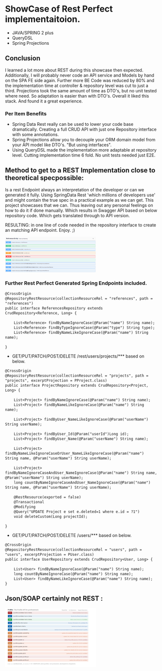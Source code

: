# ShowCase of Rest Perfect implementaitoion.
* JAVA/SPRING 2 plus
* QueryDSL
* Spring Projections 

## Conclusion
I learned a lot more about REST during this showcase then expected. Additionally, I will probably never code an API service and Models by hand on the SPA FE side again.
Further more BE Code was reduced by 80% and the implementation time at controller & repository level was cut to just a third.
Projections took the same amount of time as DTO's, but no unit tested where need. So adaptation is easier than with DTO's. Overall it liked this stack. And found it a great experience.

### Per Item Benefits
* Spring Data Rest really can be used to lower your code base dramatically. Creating a full CRUD API with just one Repository interface with some annotations.
* Spring Projections allow you to decouple your ORM domain model from your API model like DTO's. "But using interfaces".
* Using QueryDSL made the implementation more adaptable at repository level. Cutting implementation time 6 fold. No unit tests needed just E2E.

## Method to get to a REST Implementation close to theoretical specpossible: 
Is a rest Endpoint always an interpretation of the developer or can we generated it fully.
Using SpringData Rest 'which millions of developers use' and might contain the true spec in a practical example as we can get.
This project showcases that we can.
Thus leaving out any personal feelings on how to do it if done manually.
Which results in Swagger API based on below repository code. Which gets translated through to API version.

RESULTING:
in one line of code needed in the repository interface to create an matching API endpoint.
Enjoy. ;)

<img
  src="./ReferenceInformationEndpoint.png"
  alt="Saved then Saved with Error"
  title="The right way to do rest"
  style="display: inline-block; margin: 0 auto; max-width: 300px">

### Further Rest Perfect Generated Spring Endpoints included.
```
@CrossOrigin
@RepositoryRestResource(collectionResourceRel = "references", path = "references")
public interface ReferencesRepository extends CrudRepository<Reference, Long> {

    List<Reference> findByNameIgnoreCase(@Param("name") String name);
    List<Reference> findByTypeIgnoreCase(@Param("type") String type);
    List<Reference> findByNameLikeIgnoreCase(@Param("name") String name);

}
```

* GET/PUT/PATCH/POST/DELETE /rest/users/projects/*** based on below.
```
@CrossOrigin
@RepositoryRestResource(collectionResourceRel = "projects", path = "projects", excerptProjection = PProject.class)
public interface ProjectRepository extends CrudRepository<Project, Long> {

    List<Project> findByNameIgnoreCase(@Param("name") String name);
    List<Project> findByNameLikeIgnoreCase(@Param("name") String name);

    List<Project> findByUser_NameLikeIgnoreCase(@Param("userName") String userName);

    List<Project> findByUser_Id(@Param("userId")Long id);
    List<Project> findByUser_Name(@Param("userName") String name);

    List<Project> findByNameLikeIgnoreCaseOrUser_NameLikeIgnoreCase(@Param("name") String name, @Param("userName") String userName);

    List<Project> findByNameIgnoreCaseAndUser_NameIgnoreCase(@Param("name") String name, @Param("userName") String userName);
    long countByNameIgnoreCaseAndUser_NameIgnoreCase(@Param("name") String name, @Param("userName") String userName);

    @RestResource(exported = false)
    @Transactional
    @Modifying
    @Query("UPDATE Project e set e.deleted=1 where e.id = ?1")
    void deleteCustom(Long projectId);

}

```

* GET/PUT/PATCH/POST/DELETE /users/*** based on below.
```
@CrossOrigin
@RepositoryRestResource(collectionResourceRel = "users", path = "users", excerptProjection = PUser.class)
public interface UserRepository extends CrudRepository<User, Long> {

    List<User> findByNameIgnoreCase(@Param("name") String name);
    long countByNameIgnoreCase(@Param("name") String name);
    List<User> findByNameLikeIgnoreCase(@Param("name") String name);
}

```

## Json/SOAP certainly not REST :
<img
  src="./NotRest_ButJson_Soap.jpg"
  alt="Json/SOAP not Rest"
  title="The wrong way to do rest"
  style="display: inline-block; margin: 0 auto; max-width: 300px">